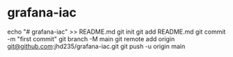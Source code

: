 # grafana-iac
echo "# grafana-iac" >> README.md
git init
git add README.md
git commit -m "first commit"
git branch -M main
git remote add origin git@github.com:jhd235/grafana-iac.git
git push -u origin main